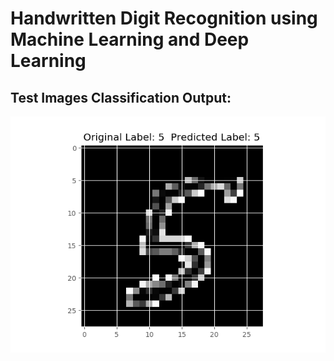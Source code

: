 # Handwritten Digit Recognition using Machine Learning and Deep Learning

## Test Images Classification Output:

![Output a1](Outputs/5.png "Output a1")       
